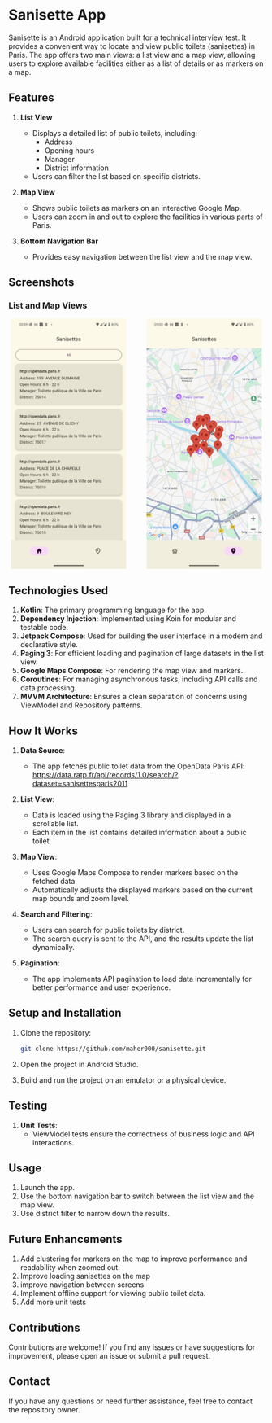 # Sanisette App

Sanisette is an Android application built for a technical interview test. It provides a convenient way to locate and view public toilets (sanisettes) in Paris. The app offers two main views: a list view and a map view, allowing users to explore available facilities either as a list of details or as markers on a map.

## Features

1. **List View**
    - Displays a detailed list of public toilets, including:
        - Address
        - Opening hours
        - Manager
        - District information
    - Users can filter the list based on specific districts.

2. **Map View**
    - Shows public toilets as markers on an interactive Google Map.
    - Users can zoom in and out to explore the facilities in various parts of Paris.

3. **Bottom Navigation Bar**
    - Provides easy navigation between the list view and the map view.
  
## Screenshots

### List and Map Views
<p  style="display: flex; justify-content: center; gap: 40px;">
  <img src="sanisettes list.png" alt="List View" width="45%" />
  <img src="sanisettes map.png" alt="Map View" width="45%" />
</p>

## Technologies Used

1. **Kotlin**: The primary programming language for the app.
2. **Dependency Injection**: Implemented using Koin for modular and testable code.
3. **Jetpack Compose**: Used for building the user interface in a modern and declarative style.
4. **Paging 3**: For efficient loading and pagination of large datasets in the list view.
5. **Google Maps Compose**: For rendering the map view and markers.
6. **Coroutines**: For managing asynchronous tasks, including API calls and data processing.
7. **MVVM Architecture**: Ensures a clean separation of concerns using ViewModel and Repository patterns.

## How It Works

1. **Data Source**:
    - The app fetches public toilet data from the OpenData Paris API: https://data.ratp.fr/api/records/1.0/search/?dataset=sanisettesparis2011

2. **List View**:
    - Data is loaded using the Paging 3 library and displayed in a scrollable list.
    - Each item in the list contains detailed information about a public toilet.

3. **Map View**:
    - Uses Google Maps Compose to render markers based on the fetched data.
    - Automatically adjusts the displayed markers based on the current map bounds and zoom level.

4. **Search and Filtering**:
    - Users can search for public toilets by district.
    - The search query is sent to the API, and the results update the list dynamically.

5. **Pagination**:
    - The app implements API pagination to load data incrementally for better performance and user experience.


## Setup and Installation

1. Clone the repository:
   ```bash
   git clone https://github.com/maher000/sanisette.git
   ```

2. Open the project in Android Studio.

4. Build and run the project on an emulator or a physical device.

## Testing

1. **Unit Tests**:
    - ViewModel tests ensure the correctness of business logic and API interactions.

## Usage

1. Launch the app.
2. Use the bottom navigation bar to switch between the list view and the map view.
3. Use district filter to narrow down the results.

## Future Enhancements 

1. Add clustering for markers on the map to improve performance and readability when zoomed out.
2. Improve loading sanisettes on the map
3. improve navigation between screens
4. Implement offline support for viewing public toilet data.
5. Add more unit tests


## Contributions

Contributions are welcome! If you find any issues or have suggestions for improvement, please open an issue or submit a pull request.

## Contact

If you have any questions or need further assistance, feel free to contact the repository owner.

